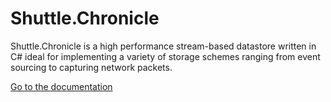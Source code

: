 # Shuttle.Chronicle

Shuttle.Chronicle is a high performance stream-based datastore written in C# ideal for implementing a variety of storage schemes ranging from event sourcing to capturing network packets.

[Go to the documentation](http://shuttle.github.io/shuttle-chronicle/)


